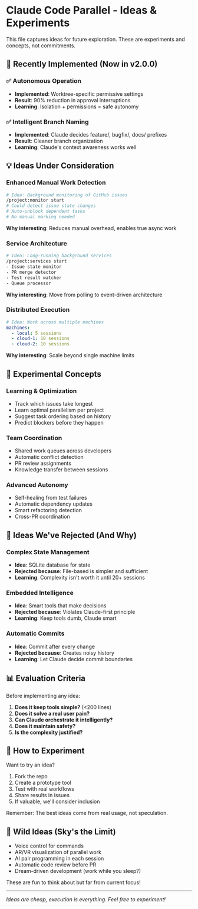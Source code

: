 # Claude Code Parallel - Ideas & Experiments

This file captures ideas for future exploration. These are experiments and concepts, not commitments.

## 🎯 Recently Implemented (Now in v2.0.0)

### ✅ Autonomous Operation
- **Implemented**: Worktree-specific permissive settings
- **Result**: 90% reduction in approval interruptions
- **Learning**: Isolation + permissions = safe autonomy

### ✅ Intelligent Branch Naming
- **Implemented**: Claude decides feature/, bugfix/, docs/ prefixes
- **Result**: Cleaner branch organization
- **Learning**: Claude's context awareness works well

## 💡 Ideas Under Consideration

### Enhanced Manual Work Detection
```bash
# Idea: Background monitoring of GitHub issues
/project:monitor start
# Could detect issue state changes
# Auto-unblock dependent tasks
# No manual marking needed
```

**Why interesting**: Reduces manual overhead, enables true async work

### Service Architecture
```bash
# Idea: Long-running background services
/project:services start
- Issue state monitor
- PR merge detector  
- Test result watcher
- Queue processor
```

**Why interesting**: Move from polling to event-driven architecture

### Distributed Execution
```yaml
# Idea: Work across multiple machines
machines:
  - local: 5 sessions
  - cloud-1: 10 sessions
  - cloud-2: 10 sessions
```

**Why interesting**: Scale beyond single machine limits

## 🔬 Experimental Concepts

### Learning & Optimization
- Track which issues take longest
- Learn optimal parallelism per project
- Suggest task ordering based on history
- Predict blockers before they happen

### Team Coordination
- Shared work queues across developers
- Automatic conflict detection
- PR review assignments
- Knowledge transfer between sessions

### Advanced Autonomy
- Self-healing from test failures
- Automatic dependency updates
- Smart refactoring detection
- Cross-PR coordination

## 🚫 Ideas We've Rejected (And Why)

### Complex State Management
- **Idea**: SQLite database for state
- **Rejected because**: File-based is simpler and sufficient
- **Learning**: Complexity isn't worth it until 20+ sessions

### Embedded Intelligence
- **Idea**: Smart tools that make decisions
- **Rejected because**: Violates Claude-first principle
- **Learning**: Keep tools dumb, Claude smart

### Automatic Commits
- **Idea**: Commit after every change
- **Rejected because**: Creates noisy history
- **Learning**: Let Claude decide commit boundaries

## 📊 Evaluation Criteria

Before implementing any idea:
1. **Does it keep tools simple?** (<200 lines)
2. **Does it solve a real user pain?**
3. **Can Claude orchestrate it intelligently?**
4. **Does it maintain safety?**
5. **Is the complexity justified?**

## 🧪 How to Experiment

Want to try an idea?

1. Fork the repo
2. Create a prototype tool
3. Test with real workflows
4. Share results in issues
5. If valuable, we'll consider inclusion

Remember: The best ideas come from real usage, not speculation.

## 💭 Wild Ideas (Sky's the Limit)

- Voice control for commands
- AR/VR visualization of parallel work
- AI pair programming in each session
- Automatic code review before PR
- Dream-driven development (work while you sleep?)

These are fun to think about but far from current focus!

---

*Ideas are cheap, execution is everything. Feel free to experiment!*